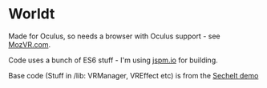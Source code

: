 # Worldt

Made for Oculus, so needs a browser with Oculus support - see [MozVR.com](http://www.mozvr.com).

Code uses a bunch of ES6 stuff - I'm using [jspm.io](http://jspm.io/) for building.

Base code (Stuff in /lib: VRManager, VREffect etc) is from the [Sechelt demo](https://github.com/MozVR/sechelt)

